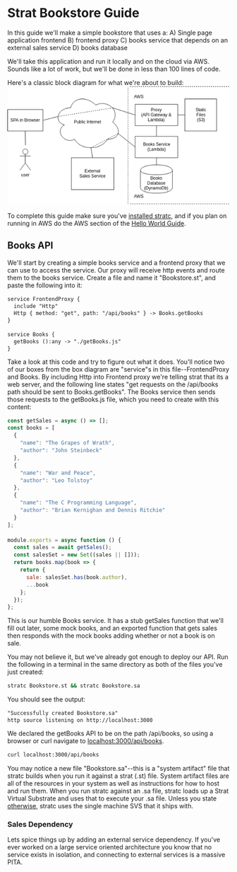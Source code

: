 # Strat Bookstore Guide

In this guide we'll make a simple bookstore that uses a:
  A) Single page application frontend
  B) frontend proxy
  C) books service that depends on an external sales service
  D) books database

We'll take this application and run it locally and on the cloud via AWS.  Sounds like a lot of work, but we'll be done in less than 100 lines of code.

Here's a classic block diagram for what we're about to build:
![Bookstore](../../assets/StratBookstore.png)

To complete this guide make sure you've [installed stratc](./Getting%20Started), and if you plan on running in AWS do the AWS section of the [Hello World Guide](./Hello%20World).

## Books API

We'll start by creating a simple books service and a frontend proxy that we can use to access the service.  Our proxy will receive http events and route them to the books service.  Create a file and name it "Bookstore.st", and paste the following into it:

```st
service FrontendProxy {
  include "Http"
  Http { method: "get", path: "/api/books" } -> Books.getBooks
}

service Books {
  getBooks ():any -> "./getBooks.js"
}

```

Take a look at this code and try to figure out what it does.  You'll notice two of our boxes from the box diagram are "service"s in this file--FrontendProxy and Books.  By including Http into Frontend proxy we're telling strat that its a web server, and the following line states "get requests on the /api/books path should be sent to Books.getBooks".  The Books service then sends those requests to the getBooks.js file, which you need to create with this content:

```js
const getSales = async () => [];
const books = [
  {
    "name": "The Grapes of Wrath",
    "author": "John Steinbeck"
  },
  {
    "name": "War and Peace",
    "author": "Leo Tolstoy"
  },
  {
    "name": "The C Programming Language",
    "author": "Brian Kernighan and Dennis Ritchie"
  }
];

module.exports = async function () {
  const sales = await getSales();
  const salesSet = new Set((sales || []));
  return books.map(book => {
    return {
      sale: salesSet.has(book.author),
      ...book
    };
  });
};
```

This is our humble Books service.  It has a stub getSales function that we'll fill out later, some mock books, and an exported function that gets sales then responds with the mock books adding whether or not a book is on sale.

You may not believe it, but we've already got enough to deploy our API.  Run the following in a terminal in the same directory as both of the files you've just created:

```sh
stratc Bookstore.st && stratc Bookstore.sa
```

You should see the output:

```
"Successfully created Bookstore.sa"
http source listening on http://localhost:3000
```
We declared the getBooks API to be on the path /api/books, so using a browser or curl navigate to [localhost:3000/api/books](http://localhost:3000).

```sh
curl localhost:3000/api/books
```

You may notice a new file "Bookstore.sa"--this is a "system artifact" file that stratc builds when you run it against a strat (.st) file.  System artifact files are all of the resources in your system as well as instructions for how to host and run them.  When you run stratc against an .sa file, stratc loads up a Strat Virtual Substrate and uses that to execute your .sa file.  Unless you state [otherwise](./svs), stratc uses the single machine SVS that it ships with.

### Sales Dependency

Lets spice things up by adding an external service dependency.  If you've ever worked on a large service oriented architecture you know that no service exists in isolation, and connecting to external services is a massive PITA.